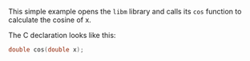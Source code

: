 This simple example opens the `libm` library and calls its `cos` function to calculate the cosine of x.

The C declaration looks like this:
```c
double cos(double x);
```
